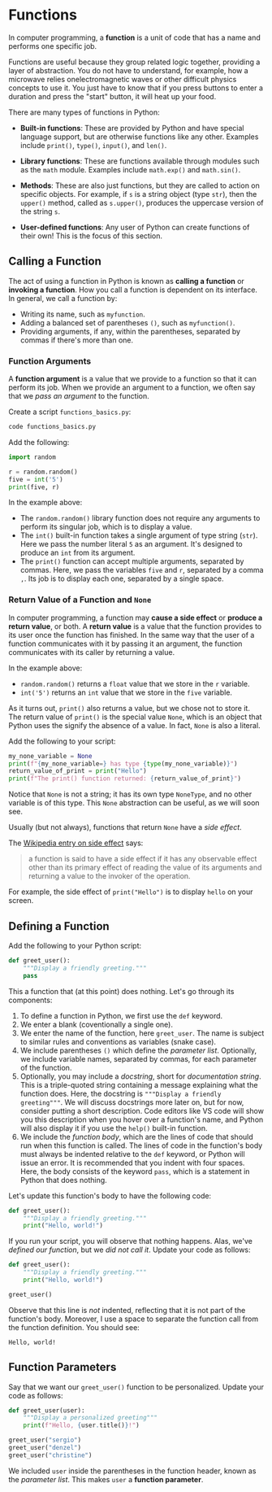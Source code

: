# Functions

In computer programming, a **function** is a unit of code that has
a name and performs one specific job.

Functions are useful because they group related logic together, providing
a layer of abstraction. You do not have to understand, for example, how a
microwave relies onelectromagnetic waves or other difficult physics concepts
to use it. You just have to know that if you press buttons to enter a duration
and press the "start" button, it will heat up your food.

There are many types of functions in Python:

- **Built-in functions**: These are provided by Python and have special
language support, but are otherwise functions like any other.
Examples include `print()`, `type()`, `input()`, and `len()`.

- **Library functions**: These are functions available through modules
such as the `math` module. Examples include `math.exp()` and `math.sin()`.

- **Methods**: These are also just functions, but they are called to
action on specific objects. For example, if `s` is a string object (type `str`),
then the `upper()` method, called as `s.upper()`, produces the uppercase
version of the string `s`.

- **User-defined functions**: Any user of Python can create functions
of their own! This is the focus of this section.

## Calling a Function

The act of using a function in Python is known as **calling a function** or
**invoking a function**. How you call a function is dependent on its interface.
In general, we call a function by:

- Writing its name, such as `myfunction`.
- Adding a balanced set of parentheses `()`, such as `myfunction()`.
- Providing arguments, if any, within the parentheses, separated by
commas if there's more than one.

### Function Arguments

A **function argument** is a value that we provide to a function so that
it can perform its job. When we provide an argument to a function, we often
say that we *pass an argument* to the function.

Create a script `functions_basics.py`:

```bash
code functions_basics.py
```

Add the following:

```python
import random

r = random.random()
five = int('5')
print(five, r)
```

In the example above:

- The `random.random()` library function does not require any arguments to
perform its singular job, which is to display a value.
- The `int()` built-in function takes a single argument of type string (`str`).
Here we pass the number literal `5` as an argument. It's designed
to produce an `int` from its argument.
- The `print()` function can accept multiple arguments, separated by commas.
Here, we pass the variables `five` and `r`, separated by a comma `,`. Its job
is to display each one, separated by a single space.

### Return Value of a Function and `None`

In computer programming, a function may **cause a side effect** or
**produce a return value**, or both. A **return value** is a value
that the function provides to its user once the function has finished.
In the same way that the user of a function communicates with it by
passing it an argument, the function communicates with its caller
by returning a value.

In the example above:

- `random.random()` returns a `float` value that we store in the `r` variable.
- `int('5')` returns an `int` value that we store in the `five` variable.

As it turns out, `print()` also returns a value, but we chose not to store it.
The return value of `print()` is the special value `None`, which is an object
that Python uses the signify the absence of a value. In fact, `None` is also
a literal.

Add the following to your script:

```python
my_none_variable = None
print(f"{my_none_variable=} has type {type(my_none_variable)}")
return_value_of_print = print("Hello")
print(f"The print() function returned: {return_value_of_print}")
```

Notice that `None` is not a string; it has its own type `NoneType`, and no
other variable is of this type. This `None` abstraction can be useful, as we will soon see.

Usually (but not always), functions that return `None` have a *side effect*.

The [Wikipedia entry on side effect](https://en.wikipedia.org/wiki/Side_effect_(computer_science))
says:

> a function is said to have a side effect if it has any observable effect other than its primary effect of reading the value of its arguments and returning a value to the invoker of the operation.

For example, the side effect of `print("Hello")` is to display `hello` on your
screen.

## Defining a Function

Add the following to your Python script:

```python
def greet_user():
    """Display a friendly greeting."""
    pass
```

This a function that (at this point) does nothing. Let's go
through its components:

1. To define a function in Python, we first use the `def` keyword.
2. We enter a blank (coventionally a single one).
3. We enter the name of the function, here `greet_user`. The name is subject to similar
rules and conventions as variables (snake case).
4. We include parentheses `()` which define the *parameter list*. Optionally,
we include variable names, separated by commas, for each parameter of the
function.
5. Optionally, you may include a *docstring*, short for *documentation string*.
This is a triple-quoted string containing a message explaining what the
function does. Here, the docstring is `"""Display a friendly greeting"""`.
We will discuss docstrings more later on, but for now, consider putting
a short description. Code editors like VS code will show you this description
when you hover over a function's name, and Python will also display it
if you use the `help()` built-in function.
6. We include the *function body*, which are the lines of code that
should run when this function is called. The lines of code in the
function's body must always be indented relative to the `def` keyword,
or Python will issue an error. It is recommended that you indent with
four spaces. Here, the body consists of the keyword `pass`, which is a
statement in Python that does nothing.

Let's update this function's body to have the following code:

```python
def greet_user():
    """Display a friendly greeting."""
    print("Hello, world!")
```

If you run your script, you will observe that nothing happens.
Alas, we've  *defined our function*, but we *did not call it*.
Update your code as follows:

```python
def greet_user():
    """Display a friendly greeting."""
    print("Hello, world!")

greet_user()
```

Observe that this line is *not* indented, reflecting that it is
not part of the function's body. Moreover, I use a space to
separate the function call from the function definition. You
should see:

```text
Hello, world!
```

## Function Parameters

Say that we want our `greet_user()` function to be personalized.
Update your code as follows:

```python
def greet_user(user):
    """Display a personalized greeting"""
    print(f"Hello, {user.title()}!")

greet_user("sergio")
greet_user("denzel")
greet_user("christine")
```

We included `user` inside the parentheses in the function header,
known as the *parameter list*. This makes `user` a **function parameter**.
